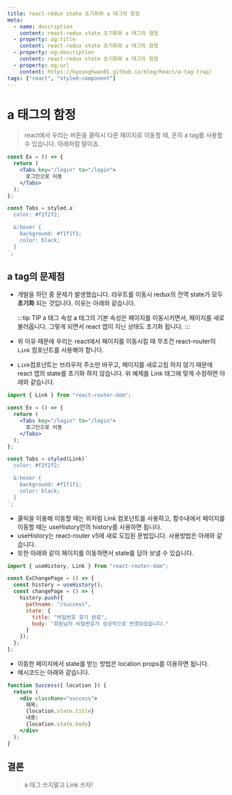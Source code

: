 ```yaml
---
title: react-redux state 초기화와 a 태그의 함정
meta:
  - name: description
    content: react-redux state 초기화와 a 태그의 함정
  - property: og:title
    content: react-redux state 초기화와 a 태그의 함정
  - property: og:description
    content: react-redux state 초기화와 a 태그의 함정
  - property: og:url
    content: https://kyounghwan01.github.io/blog/React/a-tag-trap/
tags: ["react", "styled-component"]
---
```


# a 태그의 함정

> react에서 우리는 버튼을 클릭시 다른 페이지로 이동할 때, 흔히 a tag를 사용할 수 있습니다. 아래처럼 말이죠.

```jsx
const Ex = () => {
  return (
    <Tabs key="/login" to="/login">
      로그인으로 이동
    </Tabs>
  );
};

const Tabs = styled.a`
  color: #f2f2f2;

  &:hover {
    background: #f1f1f1;
    color: black;
  }
`;
```

## a tag의 문제점

- 개발을 하던 중 문제가 발생했습니다. 라우트를 이동시 redux의 전역 state가 모두 **초기화** 되는 것입니다. 이유는 아래와 같습니다.

  :::tip TIP a 태그 속성
  a 태그의 기본 속성은 페이지를 이동시키면서, 페이지를 새로 불러옵니다.
  그렇게 되면서 react 앱이 지닌 상태도 초기화 됩니다.
  :::

- 위 이유 때문에 우리는 react에서 페이지를 이동시킬 때 무조건 react-router의 `Link` 컴포넌트를 사용해야 합니다.
- `Link`컴포넌트는 브라우저 주소만 바꾸고, 페이지를 새로고침 하지 않기 때문에 react 앱의 state를 초기화 하지 않습니다. 위 예제를 Link 태그에 맞게 수정하면 아래와 같습니다.

```jsx
import { Link } from "react-router-dom";

const Ex = () => {
  return (
    <Tabs key="/login" to="/login">
      로그인으로 이동
    </Tabs>
  );
};

const Tabs = styled(Link)`
  color: #f2f2f2;

  &:hover {
    background: #f1f1f1;
    color: black;
  }
`;
```

- 클릭을 이용해 이동할 때는 위처럼 Link 컴포넌트를 사용하고, 함수내에서 페이지를 이동할 때는 useHistory안의 history를 사용하면 됩니다.
- useHistory는 react-router v5에 새로 도입된 문법입니다. 사용방법은 아래와 같습니다.
- 또한 아래와 같이 페이지를 이동하면서 state를 담아 보낼 수 있습니다.

```jsx
import { useHistory, Link } from "react-router-dom";

const ExChangePage = () => {
  const history = useHistory();
  const changePage = () => {
    history.push({
      pathname: "/success",
      state: {
        title: "비밀번호 찾기 완료",
        body: "회원님의 비밀번호가 성공적으로 변경되었습니다."
      }
    });
  };
};
```

- 이동한 페이지에서 state를 받는 방법은 location props를 이용하면 됩니다.
- 예시코드는 아래와 같습니다.

```jsx
function Success({ location }) {
  return (
    <div className="success">
      제목:
      {location.state.title}
      내용:
      {location.state.body}
    </div>
  );
}
```

## 결론

> a 태그 쓰지말고 Link 쓰자!

<Disqus />
